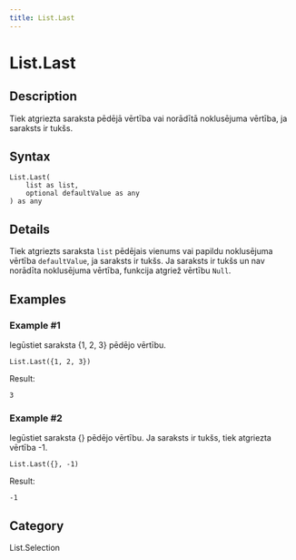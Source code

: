 ```yaml
---
title: List.Last
---
```


# List.Last


## Description

Tiek atgriezta saraksta pēdējā vērtība vai norādītā noklusējuma vērtība, ja saraksts ir tukšs.


## Syntax

```powerquery
List.Last(
    list as list,
    optional defaultValue as any
) as any
```


## Details

Tiek atgriezts saraksta <code>list</code> pēdējais vienums vai papildu noklusējuma vērtība <code>defaultValue</code>, ja saraksts ir tukšs.    Ja saraksts ir tukšs un nav norādīta noklusējuma vērtība, funkcija atgriež vērtību <code>Null</code>.


## Examples

### Example #1 
Iegūstiet saraksta \{1, 2, 3} pēdējo vērtību.
```powerquery
List.Last({1, 2, 3})
```

Result: 
```powerquery
3
```


### Example #2 
Iegūstiet saraksta \{} pēdējo vērtību. Ja saraksts ir tukšs, tiek atgriezta vērtība -1.
```powerquery
List.Last({}, -1)
```

Result: 
```powerquery
-1
```




## Category
List.Selection
